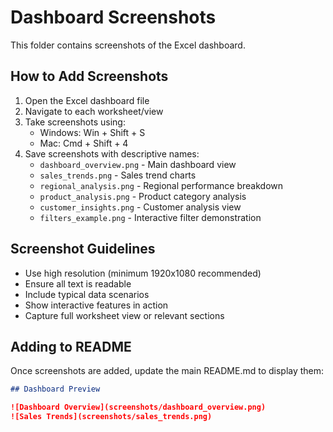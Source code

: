 # Dashboard Screenshots

This folder contains screenshots of the Excel dashboard.

## How to Add Screenshots

1. Open the Excel dashboard file
2. Navigate to each worksheet/view
3. Take screenshots using:
   - Windows: Win + Shift + S
   - Mac: Cmd + Shift + 4
4. Save screenshots with descriptive names:
   - `dashboard_overview.png` - Main dashboard view
   - `sales_trends.png` - Sales trend charts
   - `regional_analysis.png` - Regional performance breakdown
   - `product_analysis.png` - Product category analysis
   - `customer_insights.png` - Customer analysis view
   - `filters_example.png` - Interactive filter demonstration

## Screenshot Guidelines

- Use high resolution (minimum 1920x1080 recommended)
- Ensure all text is readable
- Include typical data scenarios
- Show interactive features in action
- Capture full worksheet view or relevant sections

## Adding to README

Once screenshots are added, update the main README.md to display them:

```markdown
## Dashboard Preview

![Dashboard Overview](screenshots/dashboard_overview.png)
![Sales Trends](screenshots/sales_trends.png)
```
